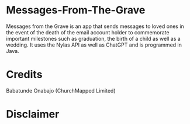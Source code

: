 # Messages-From-The-Grave
Messages from the Grave is an app that sends messages to loved ones in the event of the death of the email account holder to commemorate important milestones such as graduation, the birth of a child as well as a wedding. It uses the Nylas API as well as ChatGPT and is programmed in Java.

# Credits
Babatunde Onabajo (ChurchMapped Limited)

# Disclaimer
